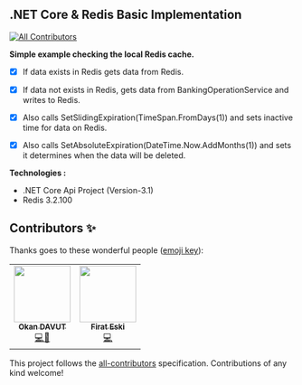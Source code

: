 ## .NET Core & Redis Basic Implementation
<!-- ALL-CONTRIBUTORS-BADGE:START - Do not remove or modify this section -->
[![All Contributors](https://img.shields.io/badge/all_contributors-1-orange.svg?style=flat-square)](#contributors-)
<!-- ALL-CONTRIBUTORS-BADGE:END -->
**Simple example checking the local Redis cache.**
 - [x]  If data exists in Redis  gets data from Redis. 
 - [x]  If data not exists in Redis, gets data from BankingOperationService and writes to Redis.
 - [x]  Also calls SetSlidingExpiration(TimeSpan.FromDays(1)) and sets inactive time for data on Redis.
 - [x]  Also calls SetAbsoluteExpiration(DateTime.Now.AddMonths(1)) and sets it determines when the data will be deleted.



**Technologies :** 
 -  .NET Core Api Project (Version-3.1)
 -  Redis 3.2.100




## Contributors ✨

Thanks goes to these wonderful people ([emoji key](https://allcontributors.org/docs/en/emoji-key)):

<!-- ALL-CONTRIBUTORS-LIST:START - Do not remove or modify this section -->
<!-- prettier-ignore-start -->
<!-- markdownlint-disable -->
<table>
  <tr>
       <td align="center"><a href="https://medium.com/@okandavut"><img src="https://avatars3.githubusercontent.com/u/10600157?v=4" width="100px;" alt=""/><br /><sub><b>Okan DAVUT</b></sub></a><br /><a href="https://github.com/okandavut/DotnetCoreRedisExample/commits?author=okandavut" title="Code">💻</a><a href="#maintenance-nadchif" title="Maintenance">🚧</a></td>
    <td align="center"><a href="http://firateski.com"><img src="https://avatars0.githubusercontent.com/u/9573857?v=4" width="100px;" alt=""/><br /><sub><b>Firat Eski</b></sub></a><br /><a href="https://github.com/okandavut/DotnetCoreRedisExample/commits?author=firateski" title="Code">💻</a></td>
  </tr>
</table>

<!-- markdownlint-enable -->
<!-- prettier-ignore-end -->
<!-- ALL-CONTRIBUTORS-LIST:END -->

This project follows the [all-contributors](https://github.com/all-contributors/all-contributors) specification. Contributions of any kind welcome!
